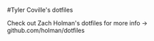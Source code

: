 #Tyler Coville's dotfiles

Check out Zach Holman's dotfiles for more info -> github.com/holman/dotfiles